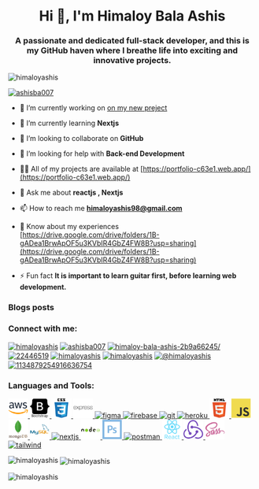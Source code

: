 <h1 align="center">Hi 👋, I'm Himaloy Bala Ashis</h1>
<h3 align="center">A passionate and dedicated full-stack developer, and this is my GitHub haven where I breathe life into exciting and innovative projects.</h3>

<p align="left"> <img src="https://komarev.com/ghpvc/?username=himaloyashis&label=Profile%20views&color=0e75b6&style=flat" alt="himaloyashis" /> </p>

<p align="left"> <a href="https://twitter.com/ashisba007" target="blank"><img src="https://img.shields.io/twitter/follow/ashisba007?logo=twitter&style=for-the-badge" alt="ashisba007" /></a> </p>

- 🔭 I’m currently working on [on my new preject](https://likho-doc.netlify.app/)

- 🌱 I’m currently learning **Nextjs**

- 👯 I’m looking to collaborate on **GitHub**

- 🤝 I’m looking for help with **Back-end Development**

- 👨‍💻 All of my projects are available at [https://portfolio-c63e1.web.app/](https://portfolio-c63e1.web.app/)

- 💬 Ask me about **reactjs , Nextjs**

- 📫 How to reach me **himaloyashis98@gmail.com**

- 📄 Know about my experiences [https://drive.google.com/drive/folders/1B-gADea1BrwApOF5u3KVbIR4GbZ4FW8B?usp=sharing](https://drive.google.com/drive/folders/1B-gADea1BrwApOF5u3KVbIR4GbZ4FW8B?usp=sharing)

- ⚡ Fun fact **It is important to learn guitar first, before learning web development.**

### Blogs posts
<!-- BLOG-POST-LIST:START -->
<!-- BLOG-POST-LIST:END -->

<h3 align="left">Connect with me:</h3>
<p align="left">
<a href="https://dev.to/himaloyashis" target="blank"><img align="center" src="https://raw.githubusercontent.com/rahuldkjain/github-profile-readme-generator/master/src/images/icons/Social/devto.svg" alt="himaloyashis" height="30" width="40" /></a>
<a href="https://twitter.com/ashisba007" target="blank"><img align="center" src="https://raw.githubusercontent.com/rahuldkjain/github-profile-readme-generator/master/src/images/icons/Social/twitter.svg" alt="ashisba007" height="30" width="40" /></a>
<a href="https://linkedin.com/in/himaloy-bala-ashis-2b9a66245/" target="blank"><img align="center" src="https://raw.githubusercontent.com/rahuldkjain/github-profile-readme-generator/master/src/images/icons/Social/linked-in-alt.svg" alt="himaloy-bala-ashis-2b9a66245/" height="30" width="40" /></a>
<a href="https://stackoverflow.com/users/22446519" target="blank"><img align="center" src="https://raw.githubusercontent.com/rahuldkjain/github-profile-readme-generator/master/src/images/icons/Social/stack-overflow.svg" alt="22446519" height="30" width="40" /></a>
<a href="https://fb.com/himaloyashis" target="blank"><img align="center" src="https://raw.githubusercontent.com/rahuldkjain/github-profile-readme-generator/master/src/images/icons/Social/facebook.svg" alt="himaloyashis" height="30" width="40" /></a>
<a href="https://instagram.com/himaloyashis" target="blank"><img align="center" src="https://raw.githubusercontent.com/rahuldkjain/github-profile-readme-generator/master/src/images/icons/Social/instagram.svg" alt="himaloyashis" height="30" width="40" /></a>
<a href="https://medium.com/@himaloyashis" target="blank"><img align="center" src="https://raw.githubusercontent.com/rahuldkjain/github-profile-readme-generator/master/src/images/icons/Social/medium.svg" alt="@himaloyashis" height="30" width="40" /></a>
<a href="https://discord.gg/1134879254916636754" target="blank"><img align="center" src="https://raw.githubusercontent.com/rahuldkjain/github-profile-readme-generator/master/src/images/icons/Social/discord.svg" alt="1134879254916636754" height="30" width="40" /></a>
</p>

<h3 align="left">Languages and Tools:</h3>
<p align="left"> <a href="https://aws.amazon.com" target="_blank" rel="noreferrer"> <img src="https://raw.githubusercontent.com/devicons/devicon/master/icons/amazonwebservices/amazonwebservices-original-wordmark.svg" alt="aws" width="40" height="40"/> </a> <a href="https://getbootstrap.com" target="_blank" rel="noreferrer"> <img src="https://raw.githubusercontent.com/devicons/devicon/master/icons/bootstrap/bootstrap-plain-wordmark.svg" alt="bootstrap" width="40" height="40"/> </a> <a href="https://www.w3schools.com/css/" target="_blank" rel="noreferrer"> <img src="https://raw.githubusercontent.com/devicons/devicon/master/icons/css3/css3-original-wordmark.svg" alt="css3" width="40" height="40"/> </a> <a href="https://expressjs.com" target="_blank" rel="noreferrer"> <img src="https://raw.githubusercontent.com/devicons/devicon/master/icons/express/express-original-wordmark.svg" alt="express" width="40" height="40"/> </a> <a href="https://www.figma.com/" target="_blank" rel="noreferrer"> <img src="https://www.vectorlogo.zone/logos/figma/figma-icon.svg" alt="figma" width="40" height="40"/> </a> <a href="https://firebase.google.com/" target="_blank" rel="noreferrer"> <img src="https://www.vectorlogo.zone/logos/firebase/firebase-icon.svg" alt="firebase" width="40" height="40"/> </a> <a href="https://git-scm.com/" target="_blank" rel="noreferrer"> <img src="https://www.vectorlogo.zone/logos/git-scm/git-scm-icon.svg" alt="git" width="40" height="40"/> </a> <a href="https://heroku.com" target="_blank" rel="noreferrer"> <img src="https://www.vectorlogo.zone/logos/heroku/heroku-icon.svg" alt="heroku" width="40" height="40"/> </a> <a href="https://www.w3.org/html/" target="_blank" rel="noreferrer"> <img src="https://raw.githubusercontent.com/devicons/devicon/master/icons/html5/html5-original-wordmark.svg" alt="html5" width="40" height="40"/> </a> <a href="https://developer.mozilla.org/en-US/docs/Web/JavaScript" target="_blank" rel="noreferrer"> <img src="https://raw.githubusercontent.com/devicons/devicon/master/icons/javascript/javascript-original.svg" alt="javascript" width="40" height="40"/> </a> <a href="https://www.mongodb.com/" target="_blank" rel="noreferrer"> <img src="https://raw.githubusercontent.com/devicons/devicon/master/icons/mongodb/mongodb-original-wordmark.svg" alt="mongodb" width="40" height="40"/> </a> <a href="https://www.mysql.com/" target="_blank" rel="noreferrer"> <img src="https://raw.githubusercontent.com/devicons/devicon/master/icons/mysql/mysql-original-wordmark.svg" alt="mysql" width="40" height="40"/> </a> <a href="https://nextjs.org/" target="_blank" rel="noreferrer"> <img src="https://cdn.worldvectorlogo.com/logos/nextjs-2.svg" alt="nextjs" width="40" height="40"/> </a> <a href="https://nodejs.org" target="_blank" rel="noreferrer"> <img src="https://raw.githubusercontent.com/devicons/devicon/master/icons/nodejs/nodejs-original-wordmark.svg" alt="nodejs" width="40" height="40"/> </a> <a href="https://www.photoshop.com/en" target="_blank" rel="noreferrer"> <img src="https://raw.githubusercontent.com/devicons/devicon/master/icons/photoshop/photoshop-line.svg" alt="photoshop" width="40" height="40"/> </a> <a href="https://postman.com" target="_blank" rel="noreferrer"> <img src="https://www.vectorlogo.zone/logos/getpostman/getpostman-icon.svg" alt="postman" width="40" height="40"/> </a> <a href="https://reactjs.org/" target="_blank" rel="noreferrer"> <img src="https://raw.githubusercontent.com/devicons/devicon/master/icons/react/react-original-wordmark.svg" alt="react" width="40" height="40"/> </a> <a href="https://redux.js.org" target="_blank" rel="noreferrer"> <img src="https://raw.githubusercontent.com/devicons/devicon/master/icons/redux/redux-original.svg" alt="redux" width="40" height="40"/> </a> <a href="https://sass-lang.com" target="_blank" rel="noreferrer"> <img src="https://raw.githubusercontent.com/devicons/devicon/master/icons/sass/sass-original.svg" alt="sass" width="40" height="40"/> </a> <a href="https://tailwindcss.com/" target="_blank" rel="noreferrer"> <img src="https://www.vectorlogo.zone/logos/tailwindcss/tailwindcss-icon.svg" alt="tailwind" width="40" height="40"/> </a> </p>

<p><img align="left" src="https://github-readme-stats.vercel.app/api/top-langs?username=himaloyashis&show_icons=true&locale=en&layout=compact" alt="himaloyashis" /></p>

<p>&nbsp;<img align="center" src="https://github-readme-stats.vercel.app/api?username=himaloyashis&show_icons=true&locale=en" alt="himaloyashis" /></p>

<p><img align="center" src="https://github-readme-streak-stats.herokuapp.com/?user=himaloyashis&" alt="himaloyashis" /></p>
